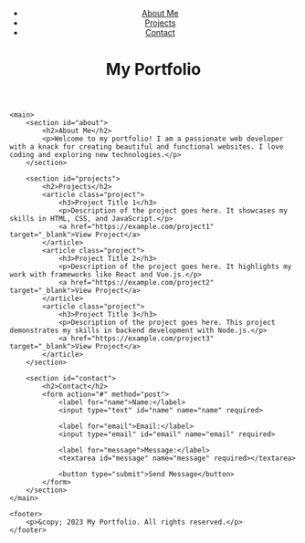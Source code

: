 <!DOCTYPE html>
<html lang="en">

<head>
    <meta charset="UTF-8">
    <meta name="viewport" content="width=device-width, initial-scale=1.0">
    <title>My Portfolio</title>
    <link rel="stylesheet" href="styles.css">
</head>

<body>
    <header>
        <nav>
            <ul>
                <li><a href="#about">About Me</a></li>
                <li><a href="#projects">Projects</a></li>
                <li><a href="#contact">Contact</a></li>
            </ul>
        </nav>
        <h1>My Portfolio</h1>
    </header>

    <main>
        <section id="about">
            <h2>About Me</h2>
            <p>Welcome to my portfolio! I am a passionate web developer with a knack for creating beautiful and functional websites. I love coding and exploring new technologies.</p>
        </section>

        <section id="projects">
            <h2>Projects</h2>
            <article class="project">
                <h3>Project Title 1</h3>
                <p>Description of the project goes here. It showcases my skills in HTML, CSS, and JavaScript.</p>
                <a href="https://example.com/project1" target="_blank">View Project</a>
            </article>
            <article class="project">
                <h3>Project Title 2</h3>
                <p>Description of the project goes here. It highlights my work with frameworks like React and Vue.js.</p>
                <a href="https://example.com/project2" target="_blank">View Project</a>
            </article>
            <article class="project">
                <h3>Project Title 3</h3>
                <p>Description of the project goes here. This project demonstrates my skills in backend development with Node.js.</p>
                <a href="https://example.com/project3" target="_blank">View Project</a>
            </article>
        </section>

        <section id="contact">
            <h2>Contact</h2>
            <form action="#" method="post">
                <label for="name">Name:</label>
                <input type="text" id="name" name="name" required>
                
                <label for="email">Email:</label>
                <input type="email" id="email" name="email" required>
                
                <label for="message">Message:</label>
                <textarea id="message" name="message" required></textarea>
                
                <button type="submit">Send Message</button>
            </form>
        </section>
    </main>

    <footer>
        <p>&copy; 2023 My Portfolio. All rights reserved.</p>
    </footer>
</body>

</html>
